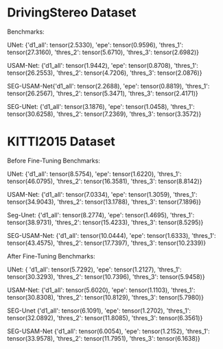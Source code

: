 DrivingStereo Dataset
=====================

Benchmarks:

UNet:  {'d1_all': tensor(2.5330), 'epe': tensor(0.9596), 'thres_1': tensor(27.3160), 'thres_2': tensor(5.6710), 'thres_3': tensor(2.6982)}

USAM-Net: {'d1_all': tensor(1.9442), 'epe': tensor(0.8708), 'thres_1': tensor(26.2553), 'thres_2': tensor(4.7206), 'thres_3': tensor(2.0876)}

SEG-USAM-Net{'d1_all': tensor(2.2688), 'epe': tensor(0.8819), 'thres_1': tensor(26.2567), 'thres_2': tensor(5.3471), 'thres_3': tensor(2.4171)}

SEG-UNet: {'d1_all': tensor(3.1876), 'epe': tensor(1.0458), 'thres_1': tensor(30.6258), 'thres_2': tensor(7.2369), 'thres_3': tensor(3.3572)}


KITTI2015 Dataset
=================

Before Fine-Tuning Benchmarks:

UNet: {'d1_all': tensor(8.5754), 'epe': tensor(1.6220), 'thres_1': tensor(46.0795), 'thres_2': tensor(16.3581), 'thres_3': tensor(8.8142)}

USAM-Net: {'d1_all': tensor(7.0334), 'epe': tensor(1.3059), 'thres_1': tensor(34.9043), 'thres_2': tensor(13.1788), 'thres_3': tensor(7.1896)}

Seg-Unet: {'d1_all': tensor(8.2774), 'epe': tensor(1.4695), 'thres_1': tensor(38.9731), 'thres_2': tensor(15.4233), 'thres_3': tensor(8.5295)}

SEG-USAM-Net: {'d1_all': tensor(10.0444), 'epe': tensor(1.6333), 'thres_1': tensor(43.4575), 'thres_2': tensor(17.7397), 'thres_3': tensor(10.2339)}

After Fine-Tuning Benchmarks:

UNet: { 'd1_all': tensor(5.7292), 'epe': tensor(1.2127), 'thres_1': tensor(30.3293), 'thres_2': tensor(10.7396), 'thres_3': tensor(5.9458)}

USAM-Net: {'d1_all': tensor(5.6020), 'epe': tensor(1.1103), 'thres_1': tensor(30.8308), 'thres_2': tensor(10.8129), 'thres_3': tensor(5.7980)}

SEG-Unet {'d1_all': tensor(6.1091), 'epe': tensor(1.2702), 'thres_1': tensor(32.0892), 'thres_2': tensor(11.8085), 'thres_3': tensor(6.3561)}

SEG-USAM-Net {'d1_all': tensor(6.0054), 'epe': tensor(1.2152), 'thres_1': tensor(33.9578), 'thres_2': tensor(11.7951), 'thres_3': tensor(6.1638)}